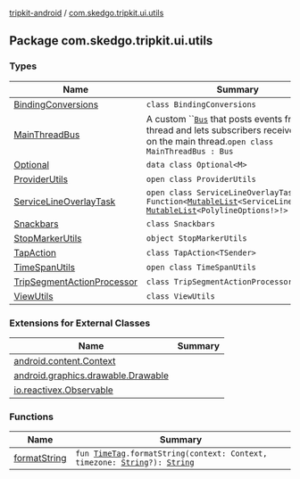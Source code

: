 [tripkit-android](../index.md) / [com.skedgo.tripkit.ui.utils](./index.md)

## Package com.skedgo.tripkit.ui.utils

### Types

| Name | Summary |
|---|---|
| [BindingConversions](-binding-conversions/index.md) | `class BindingConversions` |
| [MainThreadBus](-main-thread-bus/index.md) | A custom ``[`Bus`](#) that posts events from any thread and lets subscribers receive them on the main thread.`open class MainThreadBus : Bus` |
| [Optional](-optional/index.md) | `data class Optional<M>` |
| [ProviderUtils](-provider-utils/index.md) | `open class ProviderUtils` |
| [ServiceLineOverlayTask](-service-line-overlay-task/index.md) | `open class ServiceLineOverlayTask : Function<`[`MutableList`](https://kotlinlang.org/api/latest/jvm/stdlib/kotlin.collections/-mutable-list/index.html)`<ServiceLineInfo!>!, `[`MutableList`](https://kotlinlang.org/api/latest/jvm/stdlib/kotlin.collections/-mutable-list/index.html)`<PolylineOptions!>!>` |
| [Snackbars](-snackbars/index.md) | `class Snackbars` |
| [StopMarkerUtils](-stop-marker-utils/index.md) | `object StopMarkerUtils` |
| [TapAction](-tap-action/index.md) | `class TapAction<TSender>` |
| [TimeSpanUtils](-time-span-utils/index.md) | `open class TimeSpanUtils` |
| [TripSegmentActionProcessor](-trip-segment-action-processor/index.md) | `class TripSegmentActionProcessor` |
| [ViewUtils](-view-utils/index.md) | `class ViewUtils` |

### Extensions for External Classes

| Name | Summary |
|---|---|
| [android.content.Context](android.content.-context/index.md) |  |
| [android.graphics.drawable.Drawable](android.graphics.drawable.-drawable/index.md) |  |
| [io.reactivex.Observable](io.reactivex.-observable/index.md) |  |

### Functions

| Name | Summary |
|---|---|
| [formatString](format-string.md) | `fun `[`TimeTag`](../com.skedgo.android.common.model/-time-tag/index.md)`.formatString(context: Context, timezone: `[`String`](https://kotlinlang.org/api/latest/jvm/stdlib/kotlin/-string/index.html)`?): `[`String`](https://kotlinlang.org/api/latest/jvm/stdlib/kotlin/-string/index.html) |
